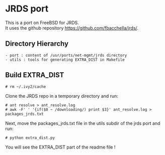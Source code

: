 JRDS port
=========

This is a port on FreeBSD for JRDS.  
It uses the github repository https://github.com/fbacchella/jrds/.

Directory Hierarchy
-------------------

	- port : content of /usr/ports/net-mgmt/jrds directory
	- utils : tools for generating EXTRA_DIST in Makefile

Build EXTRA_DIST
----------------

```
# rm ~/.ivy2/cache
```

Clone the JRDS repo in a temporary directory and run:

```
# ant resolve > ant_resolve.log
# awk -F' ' '{if($0 ~ /downloading/) print $3}' ant_resolve.log > packages_jrds.txt
```

Next, move the packages_jrds.txt file in the utils subdir of the jrds port and run:

```
# python extra_dist.py
```

You will see the EXTRA_DIST part of the readme file !
